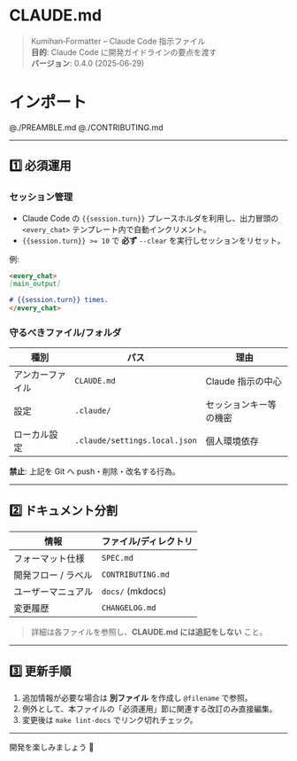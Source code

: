 # CLAUDE.md

> Kumihan‑Formatter – Claude Code 指示ファイル\
> **目的**: Claude Code に開発ガイドラインの要点を渡す\
> **バージョン**: 0.4.0 (2025‑06‑29)

# インポート
@./PREAMBLE.md  &#x20;
@./CONTRIBUTING.md

---

## 1️⃣ 必須運用

### セッション管理

- Claude Code の `{{session.turn}}` プレースホルダを利用し、出力冒頭の `<every_chat>` テンプレート内で自動インクリメント。
- `{{session.turn}} >= 10` で **必ず** `--clear` を実行しセッションをリセット。

例:

```markdown
<every_chat>
[main_output]

# {{session.turn}} times.
</every_chat>
```

### 守るべきファイル/フォルダ

| 種別       | パス                            | 理由           |
| -------- | ----------------------------- | ------------ |
| アンカーファイル | `CLAUDE.md`                   | Claude 指示の中心 |
| 設定       | `.claude/`                    | セッションキー等の機密  |
| ローカル設定   | `.claude/settings.local.json` | 個人環境依存       |

**禁止**: 上記を Git へ push・削除・改名する行為。

---

## 2️⃣ ドキュメント分割

| 情報          | ファイル/ディレクトリ       |
| ----------- | ----------------- |
| フォーマット仕様    | `SPEC.md`         |
| 開発フロー / ラベル | `CONTRIBUTING.md` |
| ユーザーマニュアル   | `docs/` (mkdocs)  |
| 変更履歴        | `CHANGELOG.md`    |

> 詳細は各ファイルを参照し、**CLAUDE.md には追記をしない** こと。

---

## 3️⃣ 更新手順

1. 追加情報が必要な場合は **別ファイル** を作成し `@filename` で参照。
2. 例外として、本ファイルの「必須運用」節に関連する改訂のみ直接編集。
3. 変更後は `make lint-docs` でリンク切れチェック。

---

開発を楽しみましょう 🎉

